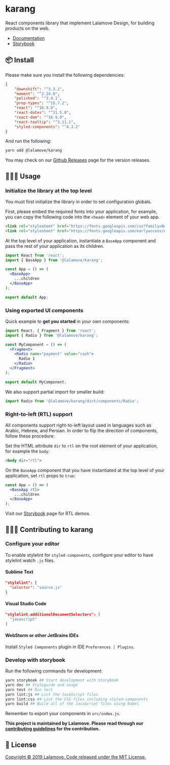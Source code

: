 # karang
React components library that implement Lalamove Design, for building products on the web.

* [Documentation](https://ui.lalamove.com)
* [Storybook](https://ui.lalamove.com/storybook)

## 📦 Install

Please make sure you install the following dependencies:

```json
{
    "downshift": "^3.3.1",
    "moment": "^2.24.0",
    "polished": "^3.4.1",
    "prop-types": "^15.7.2",
    "react": "^16.9.0",
    "react-dates": "^21.5.0",
    "react-dom": "^16.9.0",
    "react-tooltip": "^3.11.1",
    "styled-components": "^4.3.2"
}
```

And run the following:

```bash
yarn add @lalamove/karang
```

You may check on our [Github Releases](https://github.com/lalamove/karang/releases) page for the version releases.

## 👩🏻‍💻 Usage

### Initialize the library at the top level

You must first initialize the library in order to set configuration globals.

First, please embed the required fonts into your application, for example, you can copy the following code into the 
`<head>` element of your web app.
```html
<link rel="stylesheet" href="https://fonts.googleapis.com/css?family=Noto+Sans:400,700" />
<link rel="stylesheet" href="https://fonts.googleapis.com/earlyaccess/notosanstc.css" />
```

At the top level of your application, instantiate a `BaseApp` component and pass the rest of your application as its children.

```jsx static
import React from 'react';
import { BaseApp } from '@lalamove/karang';

const App = () => (
  <BaseApp>
    ...children
  </BaseApp>
);

export default App;
```

### Using exported UI components

Quick example to **get you started** in your own components:

```jsx static
import React, { Fragment } from 'react';
import { Radio } from '@lalamove/karang';

const MyComponent = () => (
  <Fragment>
    <Radio name="payment" value="cash">
      Radio 1
    </Radio>
  </Fragment>
);

export default MyComponent;
```

We also support partial import for smaller build:

```jsx static
import Radio from '@lalamove/karang/dist/components/Radio';
```

### Right-to-left (RTL) support

All components support right-to-left layout used in languages such as Arabic, Hebrew, and Persian.
In order to flip the direction of components, follow these procedure:

Set the HTML attribute `dir` to `rtl` on the root element of your application, for example the `body`:

```html
<body dir="rtl">
```

On the `BaseApp` component that you have instantiated at the top level of your application, set `rtl` props to `true`:
  
```jsx static
const App = () => (
  <BaseApp rtl>
    ...children
  </BaseApp>
);
```

Visit our [Storybook](https://ui.lalamove.com/storybook) page for RTL demos.

## 👷🏻‍♀️ Contributing to karang

### Configure your editor

To enable stylelint for `styled-components`, configure your editor to have stylelint watch `.js` files.

#### Sublime Text

```json
"stylelint": {
  "selector": "source.js"
}
```
#### Visual Studio Code

```json
"stylelint.additionalDocumentSelectors": [
  "javascript"
]
```
#### WebStorm or other JetBrains IDEs

Install `Styled Components` plugin in IDE `Preferences | Plugins`.

### Develop with storybook

Run the following commands for development:

```bash
yarn storybook ## Start development with Storybook
yarn doc ## Styleguide and usage
yarn test ## Run test
yarn lint:js ## Lint the JavaScript files
yarn lint:css ## Lint the CSS files including styled-components
yarn build ## Build all of the JavaScript files using Babel
```

Remember to export your components in `src/index.js`.

**This project is maintained by Lalamove. Please read through our [contributing guidelines](./CONTRIBUTING.md) for the contribution.**

## 📄 License

[Copyright © 2019 Lalamove. Code released under the MIT License.](./LICENSE.md)
